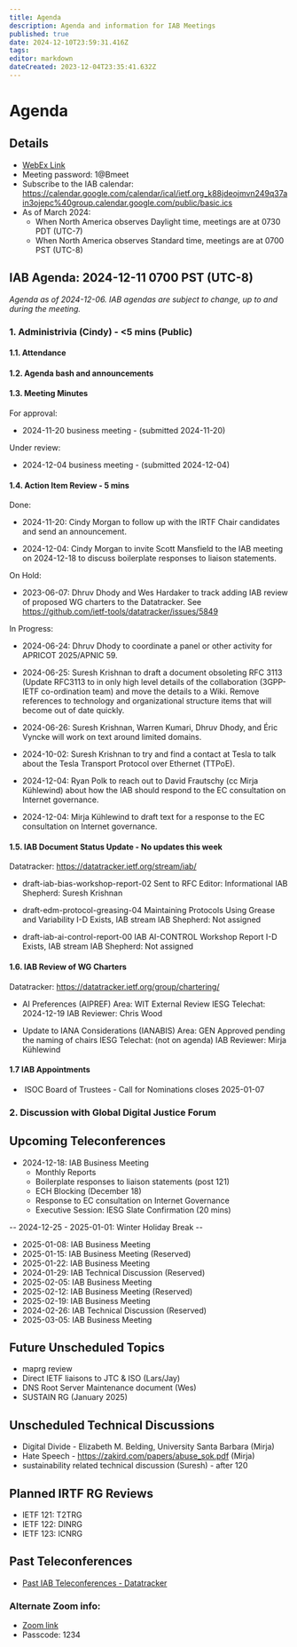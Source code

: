 ```yaml
---
title: Agenda
description: Agenda and information for IAB Meetings
published: true
date: 2024-12-10T23:59:31.416Z
tags: 
editor: markdown
dateCreated: 2023-12-04T23:35:41.632Z
---
```


# Agenda
## Details

* [WebEx Link](https://ietf.webex.com/ietf/j.php?MTID=m92c425d161e1be552b21d6b84b1c09f6)
* Meeting password: 1@Bmeet
* Subscribe to the IAB calendar: https://calendar.google.com/calendar/ical/ietf.org_k88jdeojmvn249q37ain3ojepc%40group.calendar.google.com/public/basic.ics
* As of March 2024:
    * When North America observes Daylight time, meetings are at 0730 PDT (UTC-7)
    * When North America observes Standard time, meetings are at 0700 PST (UTC-8)

## IAB Agenda: 2024-12-11 0700 PST (UTC-8) 

*Agenda as of 2024-12-06. IAB agendas are subject to change, up to and during the meeting.*


### 1. Administrivia (Cindy) - <5 mins (Public)

#### 1.1. Attendance 

#### 1.2. Agenda bash and announcements 

#### 1.3. Meeting Minutes 

For approval: 
 
* 2024-11-20 business meeting - (submitted 2024-11-20) 

Under review:

* 2024-12-04 business meeting - (submitted 2024-12-04)

#### 1.4. Action Item Review - 5 mins

Done:

*  2024-11-20: Cindy Morgan to follow up with the IRTF Chair 
    candidates and send an announcement.
    
*  2024-12-04: Cindy Morgan to invite Scott Mansfield to the IAB 
    meeting on 2024-12-18 to discuss boilerplate responses to liaison 
    statements.
    
On Hold:

*  2023-06-07: Dhruv Dhody and Wes Hardaker to track adding IAB
    review of proposed WG charters to the Datatracker.
    See https://github.com/ietf-tools/datatracker/issues/5849

In Progress:
    
*  2024-06-24: Dhruv Dhody to coordinate a panel or other activity for 
    APRICOT 2025/APNIC 59.

*  2024-06-25: Suresh Krishnan to draft a document obsoleting RFC 3113 
    (Update RFC3113 to in only high level details of the collaboration 
    (3GPP-IETF co-ordination team) and move the details to a Wiki. 
    Remove references to technology and organizational structure items 
    that will become out of date quickly.

*  2024-06-26: Suresh Krishnan, Warren Kumari, Dhruv Dhody, and Éric 
    Vyncke will work on text around limited domains.

*  2024-10-02: Suresh Krishnan to try and find a contact at Tesla to 
    talk about the Tesla Transport Protocol over Ethernet (TTPoE).

*  2024-12-04: Ryan Polk to reach out to David Frautschy (cc Mirja 
    Kühlewind) about how the IAB should respond to the EC consultation 
    on Internet governance.

*  2024-12-04: Mirja Kühlewind to draft text for a response to the EC 
    consultation on Internet governance.

#### 1.5. IAB Document Status Update - No updates this week

 Datatracker: https://datatracker.ietf.org/stream/iab/

*  draft-iab-bias-workshop-report-02
    Sent to RFC Editor: Informational
    IAB Shepherd: Suresh Krishnan

*  draft-edm-protocol-greasing-04 
    Maintaining Protocols Using Grease and Variability
    I-D Exists, IAB stream
    IAB Shepherd: Not assigned

*  draft-iab-ai-control-report-00 
    IAB AI-CONTROL Workshop Report
    I-D Exists, IAB stream
    IAB Shepherd: Not assigned

#### 1.6. IAB Review of WG Charters 

 Datatracker: https://datatracker.ietf.org/group/chartering/	

* AI Preferences (AIPREF)
    Area: WIT
    External Review
    IESG Telechat: 2024-12-19
    IAB Reviewer: Chris Wood

*  Update to IANA Considerations (IANABIS)
    Area: GEN
    Approved pending the naming of chairs
    IESG Telechat: (not on agenda)
    IAB Reviewer: Mirja Kühlewind

#### 1.7 IAB Appointments

*  ISOC Board of Trustees - Call for Nominations closes 2025-01-07



### 2. Discussion with Global Digital Justice Forum 


## Upcoming Teleconferences 

* 2024-12-18: IAB Business Meeting
    * Monthly Reports
    * Boilerplate responses to liaison statements (post 121)
    * ECH Blocking (December 18)
    * Response to EC consultation on Internet Governance
    * Executive Session: IESG Slate Confirmation (20 mins)

-- 2024-12-25 - 2025-01-01: Winter Holiday Break --

* 2025-01-08: IAB Business Meeting
* 2025-01-15: IAB Business Meeting (Reserved)
* 2025-01-22: IAB Business Meeting
* 2024-01-29: IAB Technical Discussion (Reserved)
* 2025-02-05: IAB Business Meeting
* 2025-02-12: IAB Business Meeting (Reserved)
* 2025-02-19: IAB Business Meeting
* 2024-02-26: IAB Technical Discussion (Reserved)
* 2025-03-05: IAB Business Meeting



## Future Unscheduled Topics 

* maprg review 
* Direct IETF liaisons to JTC & ISO (Lars/Jay)
* DNS Root Server Maintenance document (Wes)
* SUSTAIN RG (January 2025)



## Unscheduled Technical Discussions

* Digital Divide - Elizabeth M. Belding, University Santa Barbara (Mirja)
* Hate Speech - https://zakird.com/papers/abuse_sok.pdf (Mirja)
* sustainability related technical discussion (Suresh) - after 120


## Planned IRTF RG Reviews 

* IETF 121: T2TRG
* IETF 122: DINRG
* IETF 123: ICNRG

## Past Teleconferences 

* [Past IAB Teleconferences - Datatracker](https://datatracker.ietf.org/group/iab/meetings/)



### Alternate Zoom info:

* [Zoom link](https://ietf.zoom.us/j/2649121587?pwd=dVJXTHRoQ2RqeE5tY2huWFFDdTFpdz09)
* Passcode: 1234
